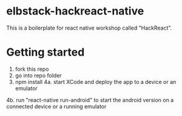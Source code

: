 # elbstack-hackreact-native
This is a boilerplate for react native workshop called "HackReact".

# Getting started
1. fork this repo
2. go into repo folder
3. npm install
4a. start XCode and deploy the app to a device or an emulator

4b. run "react-native run-android" to start the android version on a connected device or a running emulator
